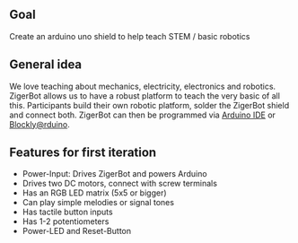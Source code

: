 ## Goal
Create an arduino uno shield to help teach STEM / basic robotics

## General idea
We love teaching about mechanics, electricity, electronics and robotics. ZigerBot allows us to have a robust platform to teach the very basic of all this. Participants build their own robotic platform, solder the ZigerBot shield and connect both. ZigerBot can then be programmed via [Arduino IDE](www.arduino.cc) or [Blockly@rduino](http://technologiescollege.github.io/Blockly-at-rduino/index.html).

## Features for first iteration
- Power-Input: Drives ZigerBot and powers Arduino
- Drives two DC motors, connect with screw terminals
- Has an RGB LED matrix (5x5 or bigger)
- Can play simple melodies or signal tones 
- Has tactile button inputs
- Has 1-2 potentiometers
- Power-LED and Reset-Button
